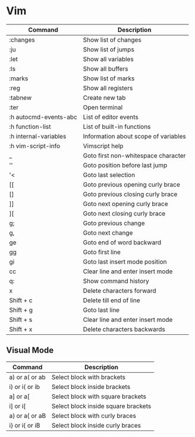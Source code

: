 # Vim

| Command | Description |
|---------|-------------|
| :changes | Show list of changes |
| :ju | Show list of jumps |
| :let | Show all variables |
| :ls | Show all buffers |
| :marks | Show list of marks |
| :reg | Show all registers |
| :tabnew | Create new tab |
| :ter | Open terminal |
| :h autocmd-events-abc | List of editor events |
| :h function-list | List of built-in functions |
| :h internal-variables | Information about scope of variables |
| :h vim-script-info | Vimscript help |
| _ | Goto first non-whitespace character |
| '' | Goto position before last jump |
| '< | Goto last selection |
| [[ | Goto previous opening curly brace |
| [] | Goto previous closing curly brace |
| ]] | Goto next opening curly brace |
| ][ | Goto next closing curly brace |
| g; | Goto previous change |
| g, | Goto next change |
| ge | Goto end of word backward |
| gg | Goto first line |
| gi | Goto last insert mode position |
| cc  | Clear line and enter insert mode |
| q: | Show command history |
| x | Delete characters forward |
| Shift + c | Delete till end of line |
| Shift + g | Goto last line |
| Shift + s | Clear line and enter insert mode |
| Shift + x | Delete characters backwards |

## Visual Mode
| Command | Description |
|---------|-------------|
| a) or a( or ab | Select block with brackets |
| i) or i( or ib | Select block inside brackets |
| a] or a[ | Select block with square brackets |
| i] or i[ | Select block inside square brackets |
| a} or a{ or aB | Select block with curly braces |
| i} or i{ or iB | Select block inside curly braces |
